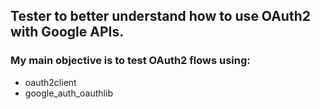 ## Tester to better understand how to use OAuth2 with Google APIs.

### My main objective is to test OAuth2 flows using:
- oauth2client
- google_auth_oauthlib